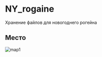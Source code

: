 # NY_rogaine
Хранение файлов для новогоднего рогейна

## Место
![map1](https://github.com/StDeniks/NY_rogaine/assets/11710706/c632baa8-b847-446c-ab2e-7ba59550aa79)
